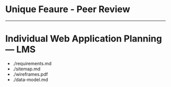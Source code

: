 # Unique Feaure - Peer Review
---
# Individual Web Application Planning — LMS
- ./requirements.md
- ./sitemap.md
- ./wireframes.pdf
- ./data-model.md


